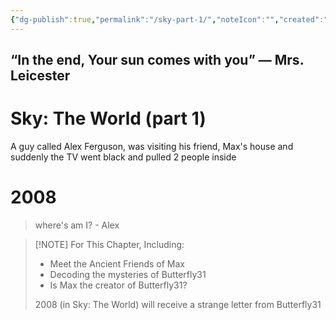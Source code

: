```yaml
---
{"dg-publish":true,"permalink":"/sky-part-1/","noteIcon":"","created":"2025-05-07T15:55:19.266+07:00"}
---
```



“In the end, Your sun comes with you” — Mrs. Leicester
---
# Sky: The World (part 1)
A guy called Alex Ferguson, was visiting his friend, Max's house and suddenly the TV went black and pulled 2 people inside

# 2008
> where's am I? - Alex

> [!NOTE] For This Chapter, Including:
> - Meet the Ancient Friends of Max
> - Decoding the mysteries of Butterfly31
> - Is Max the creator of Butterfly31?
>
> 2008 (in Sky: The World) will receive a strange letter from Butterfly31

